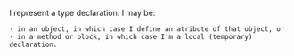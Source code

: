 I represent a type declaration.  I may be:

	- in an object, in which case I define an atribute of that object, or 
	- in a method or block, in which case I'm a local (temporary) declaration.
